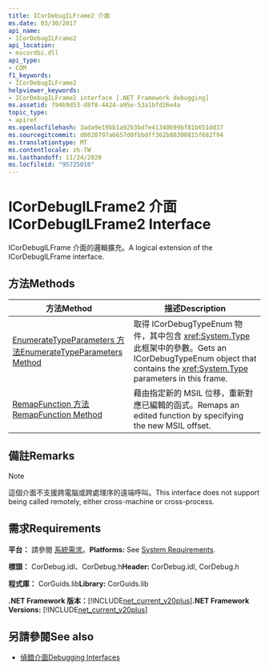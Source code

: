```yaml
---
title: ICorDebugILFrame2 介面
ms.date: 03/30/2017
api_name:
- ICorDebugILFrame2
api_location:
- mscordbi.dll
api_type:
- COM
f1_keywords:
- ICorDebugILFrame2
helpviewer_keywords:
- ICorDebugILFrame2 interface [.NET Framework debugging]
ms.assetid: f94b9d53-d8f8-4424-a95e-53a1bfd26e4a
topic_type:
- apiref
ms.openlocfilehash: 3ada9e19bb1a92b3bd7e41340b99bf81b651dd37
ms.sourcegitcommit: d8020797a6657d0fbbdff362b80300815f682f94
ms.translationtype: MT
ms.contentlocale: zh-TW
ms.lasthandoff: 11/24/2020
ms.locfileid: "95725010"
---
```

# <a name="icordebugilframe2-interface"></a><span data-ttu-id="1ab97-102">ICorDebugILFrame2 介面</span><span class="sxs-lookup"><span data-stu-id="1ab97-102">ICorDebugILFrame2 Interface</span></span>

<span data-ttu-id="1ab97-103">ICorDebugILFrame 介面的邏輯擴充。</span><span class="sxs-lookup"><span data-stu-id="1ab97-103">A logical extension of the ICorDebugILFrame interface.</span></span>  
  
## <a name="methods"></a><span data-ttu-id="1ab97-104">方法</span><span class="sxs-lookup"><span data-stu-id="1ab97-104">Methods</span></span>  
  
|<span data-ttu-id="1ab97-105">方法</span><span class="sxs-lookup"><span data-stu-id="1ab97-105">Method</span></span>|<span data-ttu-id="1ab97-106">描述</span><span class="sxs-lookup"><span data-stu-id="1ab97-106">Description</span></span>|  
|------------|-----------------|  
|[<span data-ttu-id="1ab97-107">EnumerateTypeParameters 方法</span><span class="sxs-lookup"><span data-stu-id="1ab97-107">EnumerateTypeParameters Method</span></span>](icordebugilframe2-enumeratetypeparameters-method.md)|<span data-ttu-id="1ab97-108">取得 ICorDebugTypeEnum 物件，其中包含 <xref:System.Type> 此框架中的參數。</span><span class="sxs-lookup"><span data-stu-id="1ab97-108">Gets an ICorDebugTypeEnum object that contains the <xref:System.Type> parameters in this frame.</span></span>|  
|[<span data-ttu-id="1ab97-109">RemapFunction 方法</span><span class="sxs-lookup"><span data-stu-id="1ab97-109">RemapFunction Method</span></span>](icordebugilframe2-remapfunction-method.md)|<span data-ttu-id="1ab97-110">藉由指定新的 MSIL 位移，重新對應已編輯的函式。</span><span class="sxs-lookup"><span data-stu-id="1ab97-110">Remaps an edited function by specifying the new MSIL offset.</span></span>|  
  
## <a name="remarks"></a><span data-ttu-id="1ab97-111">備註</span><span class="sxs-lookup"><span data-stu-id="1ab97-111">Remarks</span></span>  
  
> [!NOTE]
> <span data-ttu-id="1ab97-112">這個介面不支援跨電腦或跨處理序的遠端呼叫。</span><span class="sxs-lookup"><span data-stu-id="1ab97-112">This interface does not support being called remotely, either cross-machine or cross-process.</span></span>  
  
## <a name="requirements"></a><span data-ttu-id="1ab97-113">需求</span><span class="sxs-lookup"><span data-stu-id="1ab97-113">Requirements</span></span>  

 <span data-ttu-id="1ab97-114">**平台：** 請參閱 [系統需求](../../get-started/system-requirements.md)。</span><span class="sxs-lookup"><span data-stu-id="1ab97-114">**Platforms:** See [System Requirements](../../get-started/system-requirements.md).</span></span>  
  
 <span data-ttu-id="1ab97-115">**標頭：** CorDebug.idl、CorDebug.h</span><span class="sxs-lookup"><span data-stu-id="1ab97-115">**Header:** CorDebug.idl, CorDebug.h</span></span>  
  
 <span data-ttu-id="1ab97-116">**程式庫：** CorGuids.lib</span><span class="sxs-lookup"><span data-stu-id="1ab97-116">**Library:** CorGuids.lib</span></span>  
  
 <span data-ttu-id="1ab97-117">**.NET Framework 版本：**[!INCLUDE[net_current_v20plus](../../../../includes/net-current-v20plus-md.md)]</span><span class="sxs-lookup"><span data-stu-id="1ab97-117">**.NET Framework Versions:** [!INCLUDE[net_current_v20plus](../../../../includes/net-current-v20plus-md.md)]</span></span>  
  
## <a name="see-also"></a><span data-ttu-id="1ab97-118">另請參閱</span><span class="sxs-lookup"><span data-stu-id="1ab97-118">See also</span></span>

- [<span data-ttu-id="1ab97-119">偵錯介面</span><span class="sxs-lookup"><span data-stu-id="1ab97-119">Debugging Interfaces</span></span>](debugging-interfaces.md)
